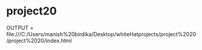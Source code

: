 # project20

OUTPUT = file:///C:/Users/manish%20birdika/Desktop/whiteHatprojects/project%2020/project%2020/index.html
